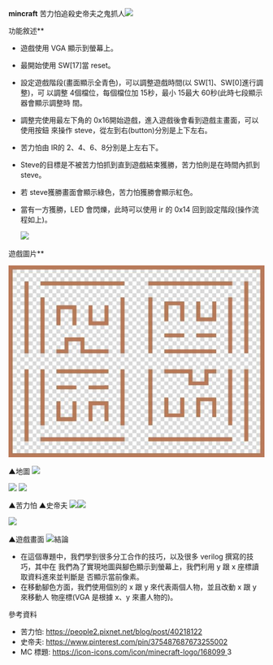 ﻿**mincraft** 苦力怕追殺史帝夫之鬼抓人![](Aspose.Words.e9278d6b-a904-4b79-a617-178079b5fa53.001.png)

功能敘述** 

- 遊戲使用 VGA 顯示到螢幕上。 
- 最開始使用 SW[17]當 reset。 
- 設定遊戲階段(畫面顯示全青色)，可以調整遊戲時間(以 SW[1]、SW[0]進行調整)，可 以調整 4個檔位，每個檔位加 15秒，最小 15最大 60秒(此時七段顯示器會顯示調整時 間。 
- 調整完使用最左下角的 0x16開始遊戲，進入遊戲後會看到遊戲主畫面，可以使用按鈕 來操作 steve，從左到右(button)分別是上下左右。 
- 苦力怕由 IR的 2、4、6、8分別是上左右下。 
- Steve的目標是不被苦力怕抓到直到遊戲結束獲勝，苦力怕則是在時間內抓到 steve。 
- 若 steve獲勝畫面會顯示綠色，苦力怕獲勝會顯示紅色。 
- 當有一方獲勝，LED 會閃爍，此時可以使用 ir 的 0x14 回到設定階段(操作流程如上)。 

  ![](Aspose.Words.e9278d6b-a904-4b79-a617-178079b5fa53.002.png)

遊戲圖片** 

![](Aspose.Words.e9278d6b-a904-4b79-a617-178079b5fa53.003.jpeg)

▲地圖 ![](Aspose.Words.e9278d6b-a904-4b79-a617-178079b5fa53.004.png)

![](Aspose.Words.e9278d6b-a904-4b79-a617-178079b5fa53.005.png) ![](Aspose.Words.e9278d6b-a904-4b79-a617-178079b5fa53.006.png)

▲苦力怕  ▲史帝夫 ![](Aspose.Words.e9278d6b-a904-4b79-a617-178079b5fa53.007.png)![](Aspose.Words.e9278d6b-a904-4b79-a617-178079b5fa53.008.png)

![](Aspose.Words.e9278d6b-a904-4b79-a617-178079b5fa53.009.png)

▲遊戲畫面 ![](Aspose.Words.e9278d6b-a904-4b79-a617-178079b5fa53.010.png)結論 

- 在這個專題中，我們學到很多分工合作的技巧，以及很多 verilog 撰寫的技巧，其中在 我們為了實現地圖與腳色顯示到螢幕上，我們利用 y 跟 x 座標讀取資料進來並判斷是 否顯示當前像素。 
- 在移動腳色方面，我們使用個別的 x 跟 y 來代表兩個人物，並且改動 x 跟 y 來移動人 物座標(VGA 是根據 x、y 來畫人物的)。 

參考資料 

- 苦力怕: [https://people2.pixnet.net/blog/post/40218122 ](https://people2.pixnet.net/blog/post/40218122)
- 史帝夫: [https://www.pinterest.com/pin/375487687673255002 ](https://www.pinterest.com/pin/375487687673255002)
- MC 標題: [https://icon-icons.com/icon/minecraft-logo/168099 ](https://icon-icons.com/icon/minecraft-logo/168099)
3 
